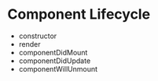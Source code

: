 # Component Lifecycle

- constructor
- render
- componentDidMount
- componentDidUpdate
- componentWillUnmount
